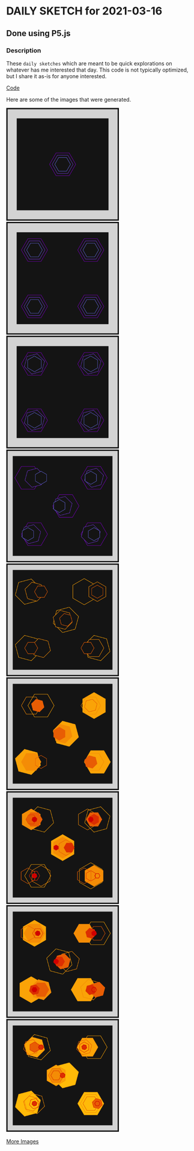 # DAILY SKETCH for 2021-03-16

## Done using P5.js

### Description

These `daily sketches` which are meant to be quick explorations     on whatever has me interested that day. This code is not typically optimized, but I share it as-is     for anyone interested.

[Code](2021-03-16) 

Here are some of the images that were generated.

<img src = 'images/keep_2021-3-16-23-12-27-2238.png' width = '300'> 
<img src = 'images/keep_2021-3-17-8-57-14-1608.png' width = '300'> 
<img src = 'images/keep_2021-3-17-8-58-22-3366.png' width = '300'> 
<img src = 'images/keep_2021-3-17-9-51-32-53979.png' width = '300'> 
<img src = 'images/keep_2021-3-17-9-53-44-7631.png' width = '300'> 
<img src = 'images/keep_2021-3-17-9-55-40-1987.png' width = '300'> 
<img src = 'images/keep_2021-3-17-9-57-12-6846.png' width = '300'> 
<img src = 'images/keep_2021-3-17-9-57-32-3333.png' width = '300'> 
<img src = 'images/keep_2021-3-17-9-58-46-3383.png' width = '300'> 


[More Images](2021-03-16/images) 

